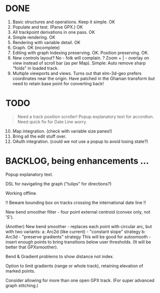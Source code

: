 # DONE
1. Basic structures and operations. Keep it simple. OK
2. Populate and test. (Parse GPX.) OK
3. All trackpoint derivations in one pass. OK
4. Simple rendering. OK
5. Rendering with variable detail. OK
6. Graph. OK (incomplete)
7. Editing with graph
Indexing preserving. OK.
Position preserving. OK. 
8. New controls layout? No - folk will complain.
? Zoom + | - overlay on view instead of scroll bar (as per Map).
Simple: Auto remove sharp "folds" in loaded track.
9. Multiple viewports and views.
Turns out that elm-3d-geo prefers coordinates near the origin.
Have patched in the Ghanian transform but need to retain base point for converting back!

# TODO

> Need a track position scroller!
> Popup explanatory text for accordion.
> Need quick fix for Date Line worry.

10. Map integration. (check with variable size panes!)
11. Bring all the edit stuff over.
12. OAuth integration. (could we not use a popup to avoid losing state?)

# BACKLOG, being enhancements ...

Popup explanatory text.

DSL for navigating the graph ("tulips" for directions?)

Working offline.

!! Beware bounding box on tracks crossing the international date line !!

New bend smoother filter - four point external centroid (convex only, not 'S').

(Another) New bend smoother - replaces each point with circular arc, but with two variants:
a: Arc2d (like current) - "constant slope" strategy
b: Arc3d - "preserve gradients" strategy
This will be good for autosmooth - insert enough points to bring transitions below user thresholds.
(It will be better that GPXsmoother).

Bend & Gradient problems to show distance not index.

Option to limit gradients (range or whole track), retaining elevation of marked points.

Consider allowing for more than one open GPX track.
(For super advanced graph stitching.)


